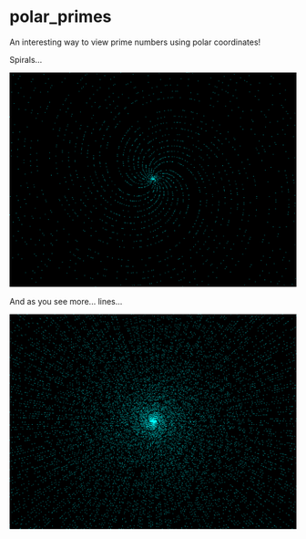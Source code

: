 # polar_primes

An interesting way to view prime numbers using polar coordinates!

Spirals...

![image](prime_spirals.png)

And as you see more... lines...

![image](prime_lines.png)

